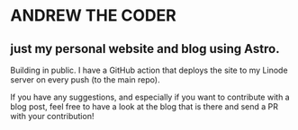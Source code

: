 # ANDREW THE CODER

## just my personal website and blog using Astro.

Building in public. I have a GitHub action that deploys
the site to my Linode server on every push (to the main repo).

If you have any suggestions, and especially if you want to
contribute with a blog post, feel free to have a look at the
blog that is there and send a PR with your contribution!
